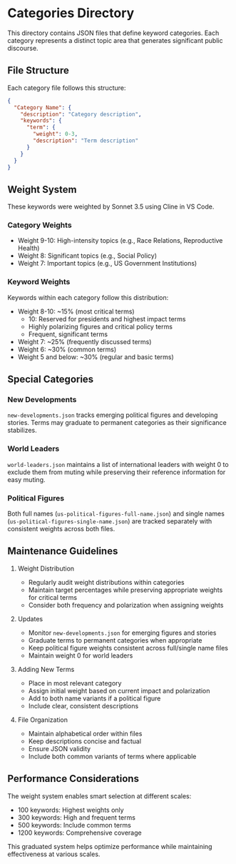 # Categories Directory

This directory contains JSON files that define keyword categories. Each category represents a distinct topic area that generates significant public discourse.

## File Structure

Each category file follows this structure:
```json
{
  "Category Name": {
    "description": "Category description",
    "keywords": {
      "term": {
        "weight": 0-3,
        "description": "Term description"
      }
    }
  }
}
```

## Weight System

These keywords were weighted by Sonnet 3.5 using Cline in VS Code.

### Category Weights
- Weight 9-10: High-intensity topics (e.g., Race Relations, Reproductive Health)
- Weight 8: Significant topics (e.g., Social Policy)
- Weight 7: Important topics (e.g., US Government Institutions)

### Keyword Weights
Keywords within each category follow this distribution:
- Weight 8-10: ~15% (most critical terms)
  * 10: Reserved for presidents and highest impact terms
  * Highly polarizing figures and critical policy terms
  * Frequent, significant terms
- Weight 7: ~25% (frequently discussed terms)
- Weight 6: ~30% (common terms)
- Weight 5 and below: ~30% (regular and basic terms)

## Special Categories

### New Developments
`new-developments.json` tracks emerging political figures and developing stories. Terms may graduate to permanent categories as their significance stabilizes.

### World Leaders
`world-leaders.json` maintains a list of international leaders with weight 0 to exclude them from muting while preserving their reference information for easy muting.

### Political Figures
Both full names (`us-political-figures-full-name.json`) and single names (`us-political-figures-single-name.json`) are tracked separately with consistent weights across both files.

## Maintenance Guidelines

1. Weight Distribution
   - Regularly audit weight distributions within categories
   - Maintain target percentages while preserving appropriate weights for critical terms
   - Consider both frequency and polarization when assigning weights

2. Updates
   - Monitor `new-developments.json` for emerging figures and stories
   - Graduate terms to permanent categories when appropriate
   - Keep political figure weights consistent across full/single name files
   - Maintain weight 0 for world leaders

3. Adding New Terms
   - Place in most relevant category
   - Assign initial weight based on current impact and polarization
   - Add to both name variants if a political figure
   - Include clear, consistent descriptions

4. File Organization
   - Maintain alphabetical order within files
   - Keep descriptions concise and factual
   - Ensure JSON validity
   - Include both common variants of terms where applicable

## Performance Considerations

The weight system enables smart selection at different scales:
- 100 keywords: Highest weights only
- 300 keywords: High and frequent terms
- 500 keywords: Include common terms
- 1200 keywords: Comprehensive coverage

This graduated system helps optimize performance while maintaining effectiveness at various scales.
